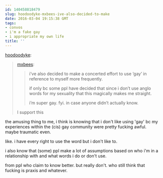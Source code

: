 ```yaml
---
id: 140458818479
slug: hoodoodyke-mxbees-ive-also-decided-to-make
date: 2016-03-04 19:15:38 GMT
tags:
- convos
- i'm a fake gay
- i appropriate my own life
title: ''
---
```

<p><a class="tumblr_blog" href="http://hoodoodyke.tumblr.com/post/140454064604">hoodoodyke</a>:</p>
<blockquote>
<p><a class="tumblr_blog" href="http://mxbees.tumblr.com/post/140453117604">mxbees</a>:</p>
<blockquote>
<p>i’ve also decided to make a concerted effort to use ‘gay’ in reference to myself more frequently.</p>

<p>if only bc some ppl have decided that since i don’t use anglo words for my sexuality that this magically makes me straight.</p>

<p>i’m super gay. fyi. in case anyone didn’t actually know.</p>
</blockquote>
<p>I support this</p>
</blockquote>

the amusing thing to me, i think is knowing that i don't like using 'gay' bc my experiences within the (cis) gay community were pretty fucking awful. maybe traumatic even.

like. i have every right to use the word but i don't like to. 

i also know that (some) ppl make a lot of assumptions based on who i'm in a relationship with and what words i do or don't use. 

from ppl who claim to know better. but really don't. who still think that fucking is praxis and whatever.